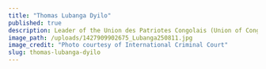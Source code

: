 ```yaml
---
title: "Thomas Lubanga Dyilo"
published: true
description: Leader of the Union des Patriotes Congolais (Union of Congolese Patriots, UPC)
image_path: /uploads/1427909902675_Lubanga250811.jpg
image_credit: "Photo courtesy of International Criminal Court"
slug: thomas-lubanga-dyilo
---
```


